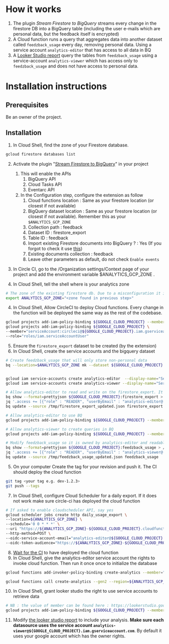 # How it works
1. The plugin _Stream Firestore to BigQuery_ streams every change in the firestore DB into a BigQuery table (including the user e-mails which are personal data, but the feedback itself is encrypted)
2. A Cloud function runs a query that aggregates data into another dataset called `feedzback_usage` every day, removing personal data. Using a service account `analytics-editor` that has access to all data in BQ
3. A [Looker Studio report](https://lookerstudio.google.com/s/mZFWci2C24Q) query the tables from `feedzback_usage` using a service-account `analytics-viewer` which has access only to `feedzback_usage` and does not have access to personal data.

# Installation instructions
## Prerequisites
Be an owner of the project.
## Installation
1. In Cloud Shell, find the zone of your Firestore database. 
```bash
gcloud firestore databases list
```
2. Activate the plugin "[Stream Firestore to BigQuery](https://extensions.dev/extensions/firebase/firestore-bigquery-export)" in your project
    1. This will enable the APIs
        1. BigQuery API
        2. Cloud Tasks API
        3. Eventarc API
    2. In the Configuration step, configure the extension as follow
        1. Cloud functions location : Same as your firestore location (or closest if not available)
        2. BigQuery dataset location : Same as your firestore location (or closest if not available). Remember this as your `$ANALYTICS_GCP_ZONE`
        3. Collection path : feedback
        4. Dataset ID : firestore_export
        5. Table ID : feedback
        6. Import existing Firestore documents into BigQuery ? : Yes (If you forgot to check it use [this](https://github.com/firebase/extensions/blob/master/firestore-bigquery-export/guides/IMPORT_EXISTING_DOCUMENTS.md))
        7. Existing documents collection : feedback
        8. Leave other parameters as default, do not check `Enable events`

3. In Circle CI, go to the /Organization settings/Context page of your project and add the environment variable $ANALYTICS_GCP_ZONE . 
4. In Cloud Shell, tell the shell where is your analytics zone
```bash
# The zone of the existing firestore db. Due to a misconfiguration it is in Montreal for the dev environment.
export ANALYTICS_GCP_ZONE="<zone found in previous step>"
```   
4. In Cloud Shell, Allow CircleCI to deploy Cloud functions. Every change in the function will be deployed the same way as the rest of the codebase.
```bash
gcloud projects add-iam-policy-binding ${GOOGLE_CLOUD_PROJECT} --member="serviceAccount:circleci@${GOOGLE_CLOUD_PROJECT}.iam.gserviceaccount.com" --role="roles/cloudfunctions.developer"
gcloud projects add-iam-policy-binding ${GOOGLE_CLOUD_PROJECT} \
--member="serviceAccount:circleci@${GOOGLE_CLOUD_PROJECT}.iam.gserviceaccount.com" \
--role="roles/iam.serviceAccountUser"
```
5. Ensure the `firestore_export` dataset to be created (by the extension)
6. In Cloud Shell, create the service accounts and the bigquery dataset
```bash
# Create feedzback_usage that will only store non-personal data
bq --location=$ANALYTICS_GCP_ZONE mk --dataset ${GOOGLE_CLOUD_PROJECT}:feedzback_usage


gcloud iam service-accounts create analytics-editor  --display-name="Service account to read or write analytics based on the firestore export"
gcloud iam service-accounts create analytics-viewer --display-name="Service account dedicated to looker studio to allow it to read"

# Allow analytics-editor to read and write on the firestore_export. It can be done in the web console or using the following lines
bq show --format=prettyjson ${GOOGLE_CLOUD_PROJECT}:firestore_export > /tmp/firestore_export.json
jq '.access += [{"role" : "READER", "userByEmail" : "analytics-editor@'${GOOGLE_CLOUD_PROJECT}'.iam.gserviceaccount.com"},{"role" : "WRITER", "userByEmail" : "analytics-editor@'${GOOGLE_CLOUD_PROJECT}'.iam.gserviceaccount.com"} ]' /tmp/firestore_export.json > /tmp/firestore_export_updated.json
bq update --source /tmp/firestore_export_updated.json firestore_export

# Allow analytics-editor to use BQ
gcloud projects add-iam-policy-binding ${GOOGLE_CLOUD_PROJECT} --member="serviceAccount:analytics-editor@${GOOGLE_CLOUD_PROJECT}.iam.gserviceaccount.com" --role="roles/bigquery.user"

# Allow analytics-viewer to create queries in BQ
gcloud projects add-iam-policy-binding ${GOOGLE_CLOUD_PROJECT} --member="serviceAccount:analytics-editor@${GOOGLE_CLOUD_PROJECT}.iam.gserviceaccount.com" --role="roles/bigquery.user"

# Modify feedzback_usage so it is owned by analytics-editor and readable by analytics-viewer
bq show --format=prettyjson ${GOOGLE_CLOUD_PROJECT}:feedzback_usage > /tmp/feedzback_usage.json
jq '.access += [{"role" : "READER", "userByEmail" : "analytics-viewer@'${GOOGLE_CLOUD_PROJECT}'.iam.gserviceaccount.com"},{"role" : "OWNER", "userByEmail" : "analytics-editor@'${GOOGLE_CLOUD_PROJECT}'.iam.gserviceaccount.com"}]' /tmp/feedzback_usage.json > /tmp/feedzback_usage_updated.json
bq update --source /tmp/feedzback_usage_updated.json feedzback_usage
```
5. On your computer Create the tag for your revision and push it. The CI should deploy the cloud function 
```bash
git tag <your tag e.g. dev-1.2.3>
git push --tags
```

7. In Cloud Shell, configure Cloud Scheduler for a daily export. If it does not work make sure circle-ci has deployed the cloud function
```bash
# If asked to enable cloudscheduler API, say yes
gcloud scheduler jobs create http daily_usage_export \
--location=${ANALYTICS_GCP_ZONE} \
--schedule='0 0 * * *' \
--uri "https://${ANALYTICS_GCP_ZONE}-${GOOGLE_CLOUD_PROJECT}.cloudfunctions.net/create-analytics" \
--http-method=POST \
--oidc-service-account-email="analytics-editor@${GOOGLE_CLOUD_PROJECT}.iam.gserviceaccount.com" \
--oidc-token-audience="https://${ANALYTICS_GCP_ZONE}-${GOOGLE_CLOUD_PROJECT}.cloudfunctions.net/create-analytics"
``` 
8. [Wait for the CI](https://app.circleci.com/pipelines/github/Zenika/feedzback) to have deployed the cloud function
9. In Cloud Shell, give the analytics-editor service account the rights to invoke cloud function. Then run it once once to initialize the database
```bash
gcloud functions add-invoker-policy-binding create-analytics --member="serviceAccount:analytics-editor@${GOOGLE_CLOUD_PROJECT}.iam.gserviceaccount.com" --region="${ANALYTICS_GCP_ZONE}"

gcloud functions call create-analytics --gen2 --region=${ANALYTICS_GCP_ZONE}
```
10. In Cloud Shell, grant looker studio the right to use service accounts to retrieve data
```bash
# NB : the value of member can be found here : https://lookerstudio.google.com/serviceAgentHelp
gcloud projects add-iam-policy-binding ${GOOGLE_CLOUD_PROJECT} --member="serviceAccount:service-org-506755999458@gcp-sa-datastudio.iam.gserviceaccount.com" --role="roles/iam.serviceAccountTokenCreator"
```

11. Modify [the looker studio report](https://lookerstudio.google.com/s/mZFWci2C24Q) to include your analysis.  **Make sure each datasource uses the service account `analytics-viewer@${GOOGLE_CLOUD_PROJECT}.iam.gserviceaccount.com`**. By default it uses your google account which has the owner rights.
